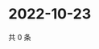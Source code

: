 # 2022-10-23

共 0 条

<!-- BEGIN WEIBO -->
<!-- 最后更新时间 Sun Oct 23 2022 02:07:48 GMT+0800 (China Standard Time) -->

<!-- END WEIBO -->
